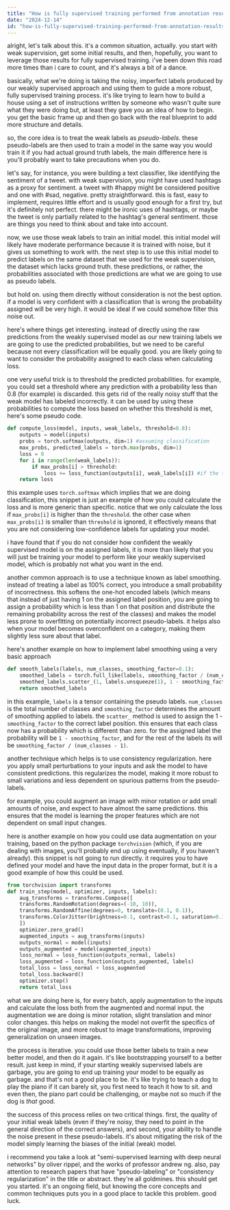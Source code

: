 ```yaml
---
title: "How is fully supervised training performed from annotation results of weakly supervised training?"
date: "2024-12-14"
id: "how-is-fully-supervised-training-performed-from-annotation-results-of-weakly-supervised-training"
---
```


alright, let's talk about this. it's a common situation, actually. you start with weak supervision, get some initial results, and then, hopefully, you want to leverage those results for fully supervised training. i've been down this road more times than i care to count, and it's always a bit of a dance.

basically, what we're doing is taking the noisy, imperfect labels produced by our weakly supervised approach and using them to guide a more robust, fully supervised training process. it's like trying to learn how to build a house using a set of instructions written by someone who wasn't quite sure what they were doing but, at least they gave you an idea of how to begin. you get the basic frame up and then go back with the real blueprint to add more structure and details.

so, the core idea is to treat the weak labels as *pseudo-labels*. these pseudo-labels are then used to train a model in the same way you would train it if you had actual ground truth labels, the main difference here is you'll probably want to take precautions when you do.

let's say, for instance, you were building a text classifier, like identifying the sentiment of a tweet. with weak supervision, you might have used hashtags as a proxy for sentiment. a tweet with #happy might be considered positive and one with #sad, negative. pretty straightforward. this is fast, easy to implement, requires little effort and is usually good enough for a first try, but it's definitely not perfect. there might be ironic uses of hashtags, or maybe the tweet is only partially related to the hashtag's general sentiment. those are things you need to think about and take into account.

now, we use those weak labels to train an initial model. this initial model will likely have moderate performance because it is trained with noise, but it gives us something to work with. the next step is to use this initial model to predict labels on the same dataset that we used for the weak supervision, the dataset which lacks ground truth. these predictions, or rather, the probabilities associated with those predictions are what we are going to use as pseudo labels.

but hold on. using them directly without consideration is not the best option. if a model is very confident with a classification that is wrong the probability assigned will be very high. it would be ideal if we could somehow filter this noise out.

here's where things get interesting. instead of directly using the raw predictions from the weakly supervised model as our new training labels we are going to use the predicted probabilities, but we need to be careful because not every classification will be equally good. you are likely going to want to consider the probability assigned to each class when calculating loss.

one very useful trick is to threshold the predicted probabilities. for example, you could set a threshold where any prediction with a probability less than 0.8 (for example) is discarded. this gets rid of the really noisy stuff that the weak model has labeled incorrectly. it can be used by using these probabilities to compute the loss based on whether this threshold is met, here's some pseudo code.

```python
def compute_loss(model, inputs, weak_labels, threshold=0.8):
    outputs = model(inputs)
    probs = torch.softmax(outputs, dim=1) #assuming classification
    max_probs, predicted_labels = torch.max(probs, dim=1)
    loss = 0
    for i in range(len(weak_labels)):
        if max_probs[i] > threshold:
            loss += loss_function(outputs[i], weak_labels[i]) #if the threshold is met then calculate loss using weakly labels
    return loss
```

this example uses `torch.softmax` which implies that we are doing classification, this snippet is just an example of how you could calculate the loss and is more generic than specific. notice that we only calculate the loss if `max_probs[i]` is higher than the `threshold`. the other case when `max_probs[i]` is smaller than `threshold` is ignored, it effectively means that you are not considering low-confidence labels for updating your model.

i have found that if you do not consider how confident the weakly supervised model is on the assigned labels, it is more than likely that you will just be training your model to perform like your weakly supervised model, which is probably not what you want in the end.

another common approach is to use a technique known as label smoothing. instead of treating a label as 100% correct, you introduce a small probability of incorrectness. this softens the one-hot encoded labels (which means that instead of just having 1 on the assigned label position, you are going to assign a probability which is less than 1 on that position and distribute the remaining probability across the rest of the classes) and makes the model less prone to overfitting on potentially incorrect pseudo-labels. it helps also when your model becomes overconfident on a category, making them slightly less sure about that label.

here's another example on how to implement label smoothing using a very basic approach

```python
def smooth_labels(labels, num_classes, smoothing_factor=0.1):
    smoothed_labels = torch.full_like(labels, smoothing_factor / (num_classes - 1), dtype=torch.float)
    smoothed_labels.scatter_(1, labels.unsqueeze(1), 1 - smoothing_factor)
    return smoothed_labels
```

in this example, `labels` is a tensor containing the pseudo labels. `num_classes` is the total number of classes and `smoothing_factor` determines the amount of smoothing applied to labels. the `scatter_` method is used to assign the 1 - `smoothing_factor` to the correct label position. this ensures that each class now has a probability which is different than zero. for the assigned label the probability will be `1 - smoothing_factor`, and for the rest of the labels its will be `smoothing_factor / (num_classes - 1)`.

another technique which helps is to use consistency regularization. here you apply small perturbations to your inputs and ask the model to have consistent predictions. this regularizes the model, making it more robust to small variations and less dependent on spurious patterns from the pseudo-labels.

for example, you could augment an image with minor rotation or add small amounts of noise, and expect to have almost the same predictions. this ensures that the model is learning the proper features which are not dependent on small input changes.

here is another example on how you could use data augmentation on your training, based on the python package `torchvision` (which, if you are dealing with images, you'll probably end up using eventually, if you haven't already). this snippet is not going to run directly. it requires you to have defined your model and have the input data in the proper format, but it is a good example of how this could be used.

```python
from torchvision import transforms
def train_step(model, optimizer, inputs, labels):
    aug_transforms = transforms.Compose([
    transforms.RandomRotation(degrees=(-10, 10)),
    transforms.RandomAffine(degrees=0, translate=(0.1, 0.1)),
    transforms.ColorJitter(brightness=0.1, contrast=0.1, saturation=0.1, hue=0.1)
    ])
    optimizer.zero_grad()
    augmented_inputs = aug_transforms(inputs)
    outputs_normal = model(inputs)
    outputs_augmented = model(augmented_inputs)
    loss_normal = loss_function(outputs_normal, labels)
    loss_augmented = loss_function(outputs_augmented, labels)
    total_loss = loss_normal + loss_augmented
    total_loss.backward()
    optimizer.step()
    return total_loss
```

what we are doing here is, for every batch, apply augmentation to the inputs and calculate the loss both from the augmented and normal input. the augmentation we are doing is minor rotation, slight translation and minor color changes. this helps on making the model not overfit the specifics of the original image, and more robust to image transformations, improving generalization on unseen images.

the process is iterative. you could use those better labels to train a new better model, and then do it again. it's like bootstrapping yourself to a better result. just keep in mind, if your starting weakly supervised labels are garbage, you are going to end up training your model to be equally as garbage. and that's not a good place to be. it's like trying to teach a dog to play the piano if it can barely sit, you first need to teach it how to sit. and even then, the piano part could be challenging, or maybe not so much if the dog is *that* good.

the success of this process relies on two critical things. first, the quality of your initial weak labels (even if they're noisy, they need to point in the general direction of the correct answers), and second, your ability to handle the noise present in these pseudo-labels. it's about mitigating the risk of the model simply learning the biases of the initial (weak) model.

i recommend you take a look at "semi-supervised learning with deep neural networks" by oliver rippel, and the works of professor andrew ng. also, pay attention to research papers that have "pseudo-labeling" or "consistency regularization" in the title or abstract. they're all goldmines. this should get you started. it's an ongoing field, but knowing the core concepts and common techniques puts you in a good place to tackle this problem. good luck.
